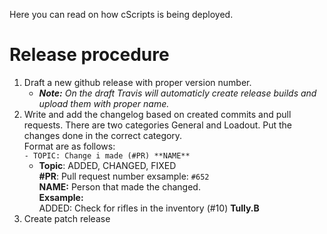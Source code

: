 Here you can read on how cScripts is being deployed. 

# Release procedure
1. Draft a new github release with proper version number.
   - ****Note:*** On the draft Travis will automaticly create release builds and upload them with proper name.*
1. Write and add the changelog based on created commits and pull requests. There are two categories General and Loadout. Put the changes done in the correct category. <br>Format are as follows: <br>```- TOPIC: Change i made (#PR) **NAME**```
     - **Topic**: ADDED, CHANGED, FIXED<br>
     **#PR**: Pull request number exsample: `#652`<br>
     **NAME:** Person that made the changed.<br>
     **Exsample:**<br>
     ADDED: Check for rifles in the inventory (#10) **Tully.B**
1. Create patch release